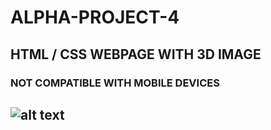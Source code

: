 # ALPHA-PROJECT-4
## HTML / CSS WEBPAGE WITH 3D IMAGE
### NOT COMPATIBLE WITH MOBILE DEVICES
## ![alt text](https://github.com/bajaj277/ALPHA-PROJECT-4/images/blob/master/img.png?raw=true)
